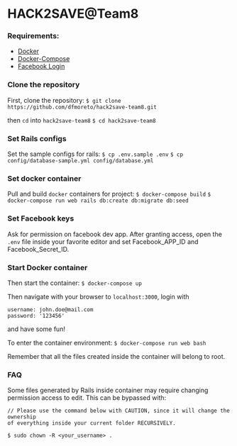 # HACK2SAVE@Team8

### Requirements:
* [Docker](https://docs.docker.com/engine/installation/)
* [Docker-Compose](https://docs.docker.com/compose/install/)
* [Facebook Login](https://developers.facebook.com/apps)

### Clone the repository
First, clone the repository:
`$ git clone https://github.com/dfmoreto/hack2save-team8.git`

then `cd` into `hack2save-team8`
`$ cd hack2save-team8`

### Set Rails configs
Set the sample configs for rails:
`$ cp .env.sample .env`
`$ cp config/database-sample.yml config/database.yml`

### Set docker container
Pull and build `docker` containers for project:
`$ docker-compose build`
`$ docker-compose run web rails db:create db:migrate db:seed`

### Set Facebook keys
Ask for permission on facebook dev app. After granting access, open the `.env`
file inside your favorite editor and set Facebook_APP_ID and Facebook_Secret_ID.

### Start Docker container
Then start the container:
`$ docker-compose up`

Then navigate with your browser to `localhost:3000`, login with
```
username: john.doe@mail.com
password: '123456'
```
and have some fun!

To enter the container environment:
`$ docker-compose run web bash`

Remember that all the files created inside the container will belong to root.

### FAQ
Some files generated by Rails inside container may require changing permission
access to edit. This can be bypassed with:
```
// Please use the command below with CAUTION, since it will change the ownership
of everything inside your current folder RECURSIVELY.

$ sudo chown -R <your_username> .
```

